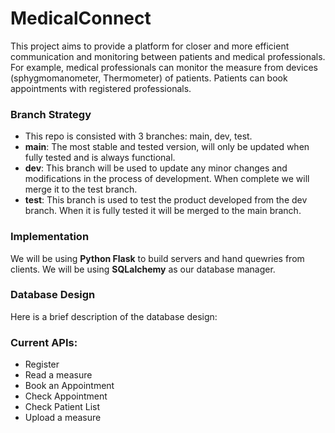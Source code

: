 # MedicalConnect
This project aims to provide a platform for closer and more efficient communication and monitoring between patients and medical professionals. For example, medical professionals can monitor the measure from devices (sphygmomanometer, Thermometer) of patients. Patients can book appointments with registered professionals.

### Branch Strategy
- This repo is consisted with 3 branches: main, dev, test.
- **main**: The most stable and tested version, will only be updated when fully tested and is always functional. 
- **dev**: This branch will be used to update any minor changes and modifications in the process of development. When complete we will merge it to the test branch.
- **test**: This branch is used to test the product developed from the dev branch. When it is fully tested it will be merged to the main branch.  

### Implementation
We will be using **Python Flask** to build servers and hand quewries from clients. We will be using **SQLalchemy** as our database manager. 

### Database Design
Here is a brief description of the database design:

### Current APIs:
- Register
- Read a measure
- Book an Appointment
- Check Appointment
- Check Patient List
- Upload a measure
